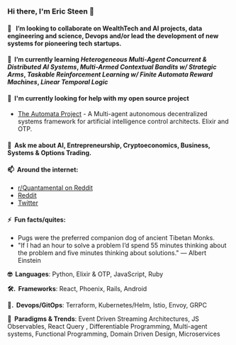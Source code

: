 <!-- ![](./particle-background.gif) -->
### Hi there, I'm Eric Steen 👋

#### 👯  &nbsp; I’m looking to collaborate on WealthTech and AI projects, data engineering and science, Devops and/or lead the development of new systems for pioneering tech startups.

#### 🌱  &nbsp;I’m currently learning *Heterogeneous Multi-Agent Concurrent & Distributed AI Systems*, *Multi-Armed Contextual Bandits w/ Strategic Arms*, *Taskable Reinforcement Learning w/ Finite Automata Reward Machines*, *Linear Temporal Logic*

#### 🤔  &nbsp;I'm currently looking for help with my open source project
  - [The Automata Project](https://www.github.com/upstarter/automata) - A Multi-agent autonomous decentralized systems framework for artificial intelligence control architects. Elixir and OTP.

<!----
  - [Cryptowise](https://www.github.com/upstarter/cryptowise) - An ecosystem for quantamental traders and investors. Elixir, React, Microservices, GitOps. [www.cryptowise.ai](https://www.cryptowise.ai)

  - VolatilityWorks - The source for all things options volatility analysis and trading strategies. Coming Soon to [www.volatilityworks.com](https://www.volatilityworks.com) -->

<!--- 🔭 I’m currently working on a flask extension for [Adaptive Products](https://www.ericsteen.dev) -->

#### 💬  &nbsp;Ask me about AI, Entrepreneurship, Cryptoeconomics, Business, Systems & Options Trading.

#### 📫  &nbsp;Around the internet:
  - [r/Quantamental on Reddit](https://www.reddit.com/r/quantamental/)
  - [Reddit](https://www.reddit.com/user/Crypto-Wise)
  - [Twitter](https://twitter.com/cryptoWiseAI)

#### ⚡  &nbsp;Fun facts/quites:
  - Pugs were the preferred companion dog of ancient Tibetan Monks.
  - "If I had an hour to solve a problem I’d spend 55 minutes thinking about the problem and five minutes thinking about solutions." — Albert Einstein

<p><strong>🤓  &nbsp;Languages</strong>: Python, Elixir & OTP, JavaScript, Ruby </p>
<p><strong>🛠. &nbsp;Frameworks</strong>: React, Phoenix, Rails, Android</p>
<p><strong>💽. &nbsp;Devops/GitOps</strong>: Terraform, Kubernetes/Helm, Istio, Envoy, GRPC</p>
<p><strong>🧐  &nbsp;Paradigms & Trends</strong>: Event Driven Streaming Architectures, JS Observables, React Query
, Differentiable Programming, Multi-agent systems, Functional Programming, Domain Driven Design, Microservices</p>
